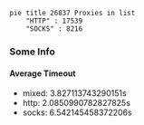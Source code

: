 
```mermaid
pie title 26837 Proxies in list
    "HTTP" : 17539
    "SOCKS" : 8216
```

### Some Info
#### Average Timeout

- mixed: 3.827113743290151s
- http: 2.0850990782827825s
- socks: 6.542145458372206s
